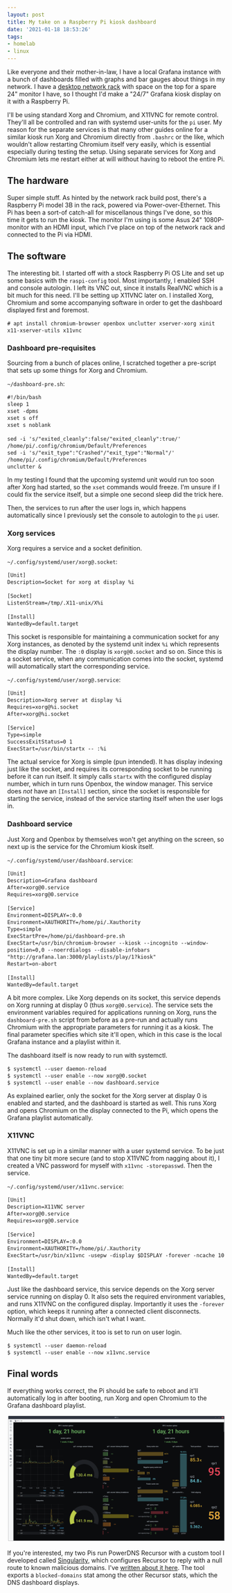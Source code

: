 ```yaml
---
layout: post
title: My take on a Raspberry Pi kiosk dashboard
date: '2021-01-18 18:53:26'
tags:
- homelab
- linux
---
```


Like everyone and their mother-in-law, I have a local Grafana instance with a bunch of dashboards filled with graphs and bar gauges about things in my network. I have a [desktop network rack](/2021/01/11/6u-desktop-network-rack-build.html) with space on the top for a spare 24" monitor I have, so I thought I'd make a "24/7" Grafana kiosk display on it with a Raspberry Pi.

I'll be using standard Xorg and Chromium, and X11VNC for remote control. They'll all be controlled and ran with systemd user-units for the `pi` user. My reason for the separate services is that many other guides online for a similar kiosk run Xorg and Chromium directly from `.bashrc` or the like, which wouldn't allow restarting Chromium itself very easily, which is essential especially during testing the setup. Using separate services for Xorg and Chromium lets me restart either at will without having to reboot the entire Pi.

## The hardware

Super simple stuff. As hinted by the network rack build post, there's a Raspberry Pi model 3B in the rack, powered via Power-over-Ethernet. This Pi has been a sort-of catch-all for miscellanous things I've done, so this time it gets to run the kiosk. The monitor I'm using is some Asus 24" 1080P-monitor with an HDMI input, which I've place on top of the network rack and connected to the Pi via HDMI.

## The software

The interesting bit. I started off with a stock Raspberry Pi OS Lite and set up some basics with the `raspi-config` tool. Most importantly, I enabled SSH and console autologin. I left its VNC out, since it installs RealVNC which is a bit much for this need. I'll be setting up X11VNC later on. I installed Xorg, Chromium and some accompanying software in order to get the dashboard displayed first and foremost.

    # apt install chromium-browser openbox unclutter xserver-xorg xinit x11-xserver-utils x11vnc

### Dashboard pre-requisites

Sourcing from a bunch of places online, I scratched together a pre-script that sets up some things for Xorg and Chromium.

`~/dashboard-pre.sh`:

    #!/bin/bash
    sleep 1
    xset -dpms
    xset s off
    xset s noblank
    
    sed -i 's/"exited_cleanly":false/"exited_cleanly":true/' /home/pi/.config/chromium/Default/Preferences
    sed -i 's/"exit_type":"Crashed"/"exit_type":"Normal"/' /home/pi/.config/chromium/Default/Preferences
    unclutter &

In my testing I found that the upcoming systemd unit would run too soon after Xorg had started, so the `xset` commands would freeze. I'm unsure if I could fix the service itself, but a simple one second sleep did the trick here.

Then, the services to run after the user logs in, which happens automatically since I previously set the console to autologin to the `pi` user.

### Xorg services

Xorg requires a service and a socket definition.

`~/.config/systemd/user/xorg@.socket`:

    [Unit]
    Description=Socket for xorg at display %i
    
    [Socket]
    ListenStream=/tmp/.X11-unix/X%i
    
    [Install]
    WantedBy=default.target

This socket is responsible for maintaining a communication socket for any Xorg instances, as denoted by the systemd unit index `%i` which represents the display number. The `:0` display is `xorg@0.socket` and so on. Since this is a socket service, when any communication comes into the socket, systemd will automatically start the corresponding service.

`~/.config/systemd/user/xorg@.service`:

    [Unit]
    Description=Xorg server at display %i
    Requires=xorg@%i.socket
    After=xorg@%i.socket
    
    [Service]
    Type=simple
    SuccessExitStatus=0 1
    ExecStart=/usr/bin/startx -- :%i

The actual service for Xorg is simple (pun intended). It has display indexing just like the socket, and requires its corresponding socket to be running before it can run itself. It simply calls `startx` with the configured display number, which in turn runs Openbox, the window manager. This service does _not_ have an `[Install]` section, since the socket is responsible for starting the service, instead of the service starting itself when the user logs in.

### Dashboard service

Just Xorg and Openbox by themselves won't get anything on the screen, so next up is the service for the Chromium kiosk itself.

`~/.config/systemd/user/dashboard.service`:

    [Unit]
    Description=Grafana dashboard
    After=xorg@0.service
    Requires=xorg@0.service
    
    [Service]
    Environment=DISPLAY=:0.0
    Environment=XAUTHORITY=/home/pi/.Xauthority
    Type=simple
    ExecStartPre=/home/pi/dashboard-pre.sh
    ExecStart=/usr/bin/chromium-browser --kiosk --incognito --window-position=0,0 --noerrdialogs --disable-infobars "http://grafana.lan:3000/playlists/play/1?kiosk"
    Restart=on-abort
    
    [Install]
    WantedBy=default.target

A bit more complex. Like Xorg depends on its socket, this service depends on Xorg running at display 0 (thus `xorg@0.service`). The service sets the environment variables required for applications running on Xorg, runs the `dashboard-pre.sh` script from before as a pre-run and actually runs Chromium with the appropriate parameters for running it as a kiosk. The final parameter specifies which site it'll open, which in this case is the local Grafana instance and a playlist within it.

The dashboard itself is now ready to run with systemctl.

    $ systemctl --user daemon-reload
    $ systemctl --user enable --now xorg@0.socket
    $ systemctl --user enable --now dashboard.service

As explained earlier, only the socket for the Xorg server at display 0 is enabled and started, and the dashboard is started as well. This runs Xorg and opens Chromium on the display connected to the Pi, which opens the Grafana playlist automatically.

### X11VNC

X11VNC is set up in a similar manner with a user systemd service. To be just that one tiny bit more secure (and to stop X11VNC from nagging about it), I created a VNC password for myself with `x11vnc -storepasswd`. Then the service.

`~/.config/systemd/user/x11vnc.service`:

    [Unit]
    Description=X11VNC server
    After=xorg@0.service
    Requires=xorg@0.service
    
    [Service]
    Environment=DISPLAY=:0.0
    Environment=XAUTHORITY=/home/pi/.Xauthority
    ExecStart=/usr/bin/x11vnc -usepw -display $DISPLAY -forever -ncache 10
    
    [Install]
    WantedBy=default.target

Just like the dashboard service, this service depends on the Xorg server service running on display 0. It also sets the required environment variables, and runs X11VNC on the configured display. Importantly it uses the `-forever` option, which keeps it running after a connected client disconnects. Normally it'd shut down, which isn't what I want.

Much like the other services, it too is set to run on user login.

    $ systemctl --user daemon-reload
    $ systemctl --user enable --now x11vnc.service

## Final words

If everything works correct, the Pi should be safe to reboot and it'll automatically log in after booting, run Xorg and open Chromium to the Grafana dashboard playlist.

![The final dashboard, as seen via VNC](/assets/2021/01/Screenshot-from-2021-01-18-19-31-18.png)

If you're interested, my two Pis run PowerDNS Recursor with a custom tool I developed called [Singularity](https://github.com/Spanfile/Singularity), which configures Recursor to reply with a null route to known malicious domains. I've [written about it here](/2020/11/15/i-thought-pihole-was-kinda-bad-so-i-made-my-own.html). The tool exports a `blocked-domains` stat among the other Recursor stats, which the DNS dashboard displays.
